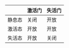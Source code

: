 |        | 激活门 | 失活门 |
| ------ | ------ | ------ |
| 静息态 | 关闭   | 开放   |
| 激活态 | 开放   | 开放   |
| 失活态 | 开放   | 关闭   |